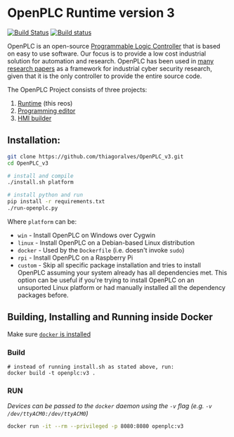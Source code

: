 # OpenPLC Runtime version 3

[![Build Status](https://travis-ci.org/thiagoralves/OpenPLC_v3.svg?branch=master)](https://travis-ci.org/thiagoralves/OpenPLC_v3)
[![Build status](https://ci.appveyor.com/api/projects/status/ut3466ixwtyf68qg?svg=true)](https://ci.appveyor.com/project/shrmrf/openplc-v3)

OpenPLC is an open-source [Programmable Logic Controller](https://en.wikipedia.org/wiki/Programmable_logic_controller) 
that is based on easy to use software. Our focus is to provide a low cost industrial 
solution for automation and research. OpenPLC has been used in 
[many research papers](https://scholar.google.com/scholar?as_ylo=2014&q=openplc&hl=en&as_sdt=0,1) 
as a framework for industrial cyber security research, given that it is the only controller 
to provide the entire source code.

The OpenPLC Project consists of three projects:
1. [Runtime](https://github.com/thiagoralves/OpenPLC_v3) (this reos)
2. [Programming editor](http://www.openplcproject.com/plcopen-editor)
3. [HMI builder](http://www.openplcproject.com/reference-installing-scadabr)

## Installation:
```bash
git clone https://github.com/thiagoralves/OpenPLC_v3.git
cd OpenPLC_v3

# install and compile 
./install.sh platform

# install python and run
pip install -r requirements.txt
./run-openplc.py
```

Where `platform` can be:
- `win` - Install OpenPLC on Windows over Cygwin
- `linux` - Install OpenPLC on a Debian-based Linux distribution
- `docker` - Used by the `Dockerfile` (i.e. doesn't invoke `sudo`)
- `rpi` - Install OpenPLC on a Raspberry Pi
- `custom` - Skip all specific package installation and tries to install OpenPLC assuming 
   your system already has all dependencies met. This option can be useful 
   if you're trying to install OpenPLC on an unsuported Linux platform or had manually 
   installed all the dependency packages before.

## Building, Installing and Running inside Docker
Make sure [`docker` is installed](https://docs.docker.com/install/linux/docker-ce/ubuntu/)

### Build
```
# instead of running install.sh as stated above, run:
docker build -t openplc:v3 .
```

### RUN
_Devices can be passed to the `docker` daemon using the `-v` flag (e.g. `-v /dev/ttyACM0:/dev/ttyACM0`)_

```bash
docker run -it --rm --privileged -p 8080:8080 openplc:v3
```

